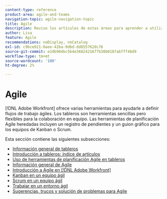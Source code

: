 ```yaml
---
content-type: reference
product-area: agile-and-teams
navigation-topic: agile-navigation-topic
title: Agile
description: Revise los artículos de estas áreas para aprender a utilizar Agile en Adobe Workfront.
author: Lisa
feature: Agile
recommendations: noDisplay, noCatalog
exl-id: c9bce921-0aee-42ba-9d6d-dd855762dc76
source-git-commit: e2db904bc5b4e3682421677b30b0187a6fff46d9
workflow-type: tm+mt
source-wordcount: '100'
ht-degree: 2%

---
```


# Agile

[!DNL Adobe Workfront] ofrece varias herramientas para ayudarle a definir flujos de trabajo ágiles. Los tableros son herramientas sencillas pero flexibles para la colaboración en equipo. Las herramientas de planificación Agile heredadas incluyen un registro de pendientes y un guion gráfico para los equipos de Kanban o Scrum.

Esta sección contiene las siguientes subsecciones:

* [Información general de tableros](../agile/boards-overview.md)
* [Introducción a tableros: índice de artículos](../agile/get-started-with-boards/get-started-with-boards.md)
* [Uso de herramientas de planificación Agile en tableros](/help/quicksilver/agile/use-boards-agile-planning-tools/agile-planning-tools-overview.md)
* [Información general de Agile](../agile/agile-overview.md)
* [Introducción a Agile en  [!DNL Adobe Workfront]](../agile/get-started-with-agile-in-workfront/get-started-with-agile.md)
* [Kanban en un equipo ágil](../agile/use-kanban-in-an-agile-team/using-kanban-in-an-agile-team.md)
* [Scrum en un equipo ágil](../agile/use-scrum-in-an-agile-team/scrum-in-an-agile-team.md)
* [Trabajar en un entorno ágil](../agile/work-in-an-agile-environment/work-in-an-agile-environment.md)
* [Sugerencias, trucos y solución de problemas para Agile](../agile/tips-tricks-and-troubleshooting/tips-tricks-troubleshooting-agile.md)
